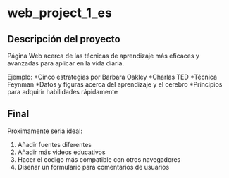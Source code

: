 # web_project_1_es

## Descripción del proyecto
Página Web acerca de las técnicas de aprendizaje más eficaces y avanzadas para aplicar en la vida diaria. 

Ejemplo:
*Cinco estrategias por Barbara Oakley
*Charlas TED
*Técnica Feynman
*Datos y figuras acerca del aprendizaje y el cerebro
*Principios para adquirir habilidades rápidamente

## Final
Proximamente seria ideal:
1. Añadir fuentes diferentes
2. Añadir más videos educativos
3. Hacer el codigo más compatible con otros navegadores
4. Diseñar un formulario para comentarios de usuarios
